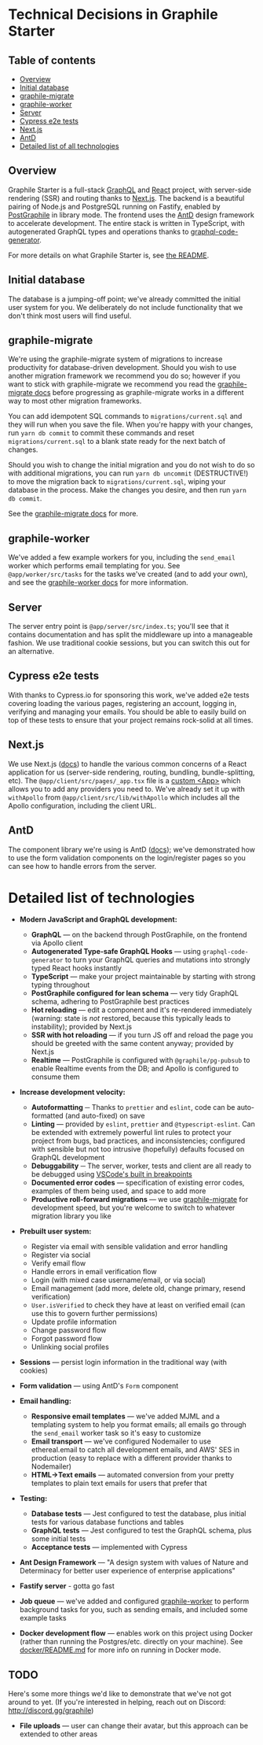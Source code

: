 # Technical Decisions in Graphile Starter

## Table of contents

- [Overview](#overview)
- [Initial database](#initial-database)
- [graphile-migrate](#graphile-migrate)
- [graphile-worker](#graphile-worker)
- [Server](#server)
- [Cypress e2e tests](#cypress-e2e-tests)
- [Next.js](#nextjs)
- [AntD](#antd)
- [Detailed list of all technologies](#detailed-list-of-all-technologies)

## Overview

Graphile Starter is a full-stack [GraphQL](https://graphql.org/learn/) and
[React](https://reactjs.org/) project, with server-side rendering (SSR) and
routing thanks to [Next.js](https://nextjs.org/). The backend is a beautiful
pairing of Node.js and PostgreSQL running on Fastify, enabled by
[PostGraphile](https://www.graphile.org/postgraphile/) in library mode. The
frontend uses the [AntD](https://ant.design/) design framework to accelerate
development. The entire stack is written in TypeScript, with autogenerated
GraphQL types and operations thanks to
[graphql-code-generator](https://github.com/dotansimha/graphql-code-generator).

For more details on what Graphile Starter is, see [the README](./README.md).

## Initial database

The database is a jumping-off point; we've already committed the initial user
system for you. We deliberately do not include functionality that we don't think
most users will find useful.

## graphile-migrate

We're using the graphile-migrate system of migrations to increase productivity
for database-driven development. Should you wish to use another migration
framework we recommend you do so; however if you want to stick with
graphile-migrate we recommend you read the
[graphile-migrate docs](https://github.com/graphile/migrate) before progressing
as graphile-migrate works in a different way to most other migration frameworks.

You can add idempotent SQL commands to `migrations/current.sql` and they will
run when you save the file. When you're happy with your changes, run
`yarn db commit` to commit these commands and reset `migrations/current.sql` to
a blank state ready for the next batch of changes.

Should you wish to change the initial migration and you do not wish to do so
with additional migrations, you can run `yarn db uncommit` (DESTRUCTIVE!) to
move the migration back to `migrations/current.sql`, wiping your database in the
process. Make the changes you desire, and then run `yarn db commit`.

See the [graphile-migrate docs](https://github.com/graphile/migrate) for more.

## graphile-worker

We've added a few example workers for you, including the `send_email` worker
which performs email templating for you. See `@app/worker/src/tasks` for the
tasks we've created (and to add your own), and see the
[graphile-worker docs](https://github.com/graphile/worker) for more information.

## Server

The server entry point is `@app/server/src/index.ts`; you'll see that it
contains documentation and has split the middleware up into a manageable
fashion. We use traditional cookie sessions, but you can switch this out for an
alternative.

## Cypress e2e tests

With thanks to Cypress.io for sponsoring this work, we've added e2e tests
covering loading the various pages, registering an account, logging in,
verifying and managing your emails. You should be able to easily build on top of
these tests to ensure that your project remains rock-solid at all times.

## Next.js

We use Next.js ([docs](https://nextjs.org/)) to handle the various common
concerns of a React application for us (server-side rendering, routing,
bundling, bundle-splitting, etc). The `@app/client/src/pages/_app.tsx` file is a
[custom &lt;App&gt;](https://nextjs.org/docs#custom-app) which allows you to add
any providers you need to. We've already set it up with `withApollo` from
`@app/client/src/lib/withApollo` which includes all the Apollo configuration,
including the client URL.

## AntD

The component library we're using is AntD ([docs](https://ant.design/)); we've
demonstrated how to use the form validation components on the login/register
pages so you can see how to handle errors from the server.

# Detailed list of technologies

- **Modern JavaScript and GraphQL development:**

  - **GraphQL** — on the backend through PostGraphile, on the frontend via
    Apollo client
  - **Autogenerated Type-safe GraphQL Hooks** — using `graphql-code-generator`
    to turn your GraphQL queries and mutations into strongly typed React hooks
    instantly
  - **TypeScript** — make your project maintainable by starting with strong
    typing throughout
  - **PostGraphile configured for lean schema** — very tidy GraphQL schema,
    adhering to PostGraphile best practices
  - **Hot reloading** — edit a component and it's re-rendered immediately
    (warning: state is _not_ restored, because this typically leads to
    instability); provided by Next.js
  - **SSR with hot reloading** — if you turn JS off and reload the page you
    should be greeted with the same content anyway; provided by Next.js
  - **Realtime** — PostGraphile is configured with `@graphile/pg-pubsub` to
    enable Realtime events from the DB; and Apollo is configured to consume them

* **Increase development velocity:**

  - **Autoformatting** ─ Thanks to `prettier` and `eslint`, code can be
    auto-formatted (and auto-fixed) on save
  - **Linting** — provided by `eslint`, `prettier` and `@typescript-eslint`. Can
    be extended with extremely powerful lint rules to protect your project from
    bugs, bad practices, and inconsistencies; configured with sensible but not
    too intrusive (hopefully) defaults focused on GraphQL development
  - **Debuggability** ─ The server, worker, tests and client are all ready to be
    debugged using
    [VSCode's built in breakpoints](https://code.visualstudio.com/docs/editor/debugging)
  - **Documented error codes** — specification of existing error codes, examples
    of them being used, and space to add more
  - **Productive roll-forward migrations** — we use
    <a href="https://github.com/graphile/migrate">graphile-migrate</a> for
    development speed, but you're welcome to switch to whatever migration
    library you like

* **Prebuilt user system:**

  - Register via email with sensible validation and error handling
  - Register via social
  - Verify email flow
  - Handle errors in email verification flow
  - Login (with mixed case username/email, or via social)
  - Email management (add more, delete old, change primary, resend verification)
  - `User.isVerified` to check they have at least on verified email (can use
    this to govern further permissions)
  - Update profile information
  - Change password flow
  - Forgot password flow
  - Unlinking social profiles

* **Sessions** — persist login information in the traditional way (with cookies)
* **Form validation** — using AntD's `Form` component
* **Email handling:**
  - **Responsive email templates** — we've added MJML and a templating system to
    help you format emails; all emails go through the `send_email` worker task
    so it's easy to customize
  - **Email transport** — we've configured Nodemailer to use ethereal.email to
    catch all development emails, and AWS' SES in production (easy to replace
    with a different provider thanks to Nodemailer)
  - **HTML→Text emails** — automated conversion from your pretty templates to
    plain text emails for users that prefer that
* **Testing:**
  - **Database tests** — Jest configured to test the database, plus initial
    tests for various database functions and tables
  - **GraphQL tests** — Jest configured to test the GraphQL schema, plus some
    initial tests
  - **Acceptance tests** — implemented with Cypress
* **Ant Design Framework** — "A design system with values of Nature and
  Determinacy for better user experience of enterprise applications"

- **Fastify server** - gotta go fast

- **Job queue** — we've added and configured
  <a href="https://github.com/graphile/worker">graphile-worker</a> to perform
  background tasks for you, such as sending emails, and included some example
  tasks

* **Docker development flow** — enables work on this project using Docker
  (rather than running the Postgres/etc. directly on your machine). See
  [docker/README.md](docker/README.md) for more info on running in Docker mode.

## TODO

Here's some more things we'd like to demonstrate that we've not got around to
yet. (If you're interested in helping, reach out on Discord:
http://discord.gg/graphile)

- **File uploads** — user can change their avatar, but this approach can be
  extended to other areas
